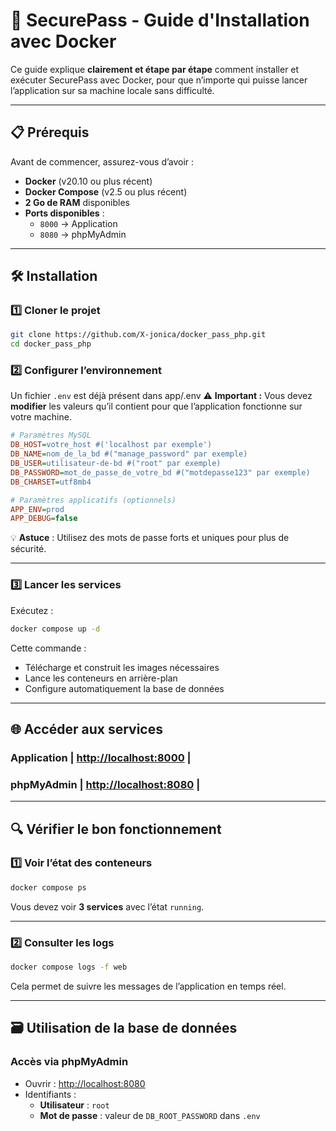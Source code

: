 # 🚀 SecurePass - Guide d'Installation avec Docker

Ce guide explique **clairement et étape par étape** comment installer et exécuter SecurePass avec Docker, pour que n’importe qui puisse lancer l’application sur sa machine locale sans difficulté.

---

## 📋 Prérequis

Avant de commencer, assurez-vous d’avoir :

- **Docker** (v20.10 ou plus récent)
- **Docker Compose** (v2.5 ou plus récent)
- **2 Go de RAM** disponibles
- **Ports disponibles** :
  - `8000` → Application
  - `8080` → phpMyAdmin

---

## 🛠️ Installation

### 1️⃣ Cloner le projet

```bash
git clone https://github.com/X-jonica/docker_pass_php.git
cd docker_pass_php
```

### 2️⃣ Configurer l’environnement

Un fichier `.env` est déjà présent dans app/.env
⚠️ **Important :** Vous devez **modifier** les valeurs qu’il contient pour que l’application fonctionne sur votre machine.

```ini
# Paramètres MySQL
DB_HOST=votre_host #('localhost par exemple')
DB_NAME=nom_de_la_bd #("manage_password" par exemple)
DB_USER=utilisateur-de-bd #("root" par exemple)
DB_PASSWORD=mot_de_passe_de_votre_bd #("motdepasse123" par exemple)
DB_CHARSET=utf8mb4

# Paramètres applicatifs (optionnels)
APP_ENV=prod
APP_DEBUG=false
```

💡 **Astuce** : Utilisez des mots de passe forts et uniques pour plus de sécurité.

---

### 3️⃣ Lancer les services

Exécutez :

```bash
docker compose up -d
```

Cette commande :

- Télécharge et construit les images nécessaires
- Lance les conteneurs en arrière-plan
- Configure automatiquement la base de données

---

## 🌐 Accéder aux services

### Application | [http://localhost:8000](http://localhost:8000) |
### phpMyAdmin  | [http://localhost:8080](http://localhost:8080) |
---

## 🔍 Vérifier le bon fonctionnement

### 1️⃣ Voir l’état des conteneurs

```bash
docker compose ps
```

Vous devez voir **3 services** avec l’état `running`.

---

### 2️⃣ Consulter les logs

```bash
docker compose logs -f web
```

Cela permet de suivre les messages de l’application en temps réel.

---

## 🗃️ Utilisation de la base de données

### Accès via phpMyAdmin

- Ouvrir : [http://localhost:8080](http://localhost:8080)
- Identifiants :
  - **Utilisateur** : `root`
  - **Mot de passe** : valeur de `DB_ROOT_PASSWORD` dans `.env`
